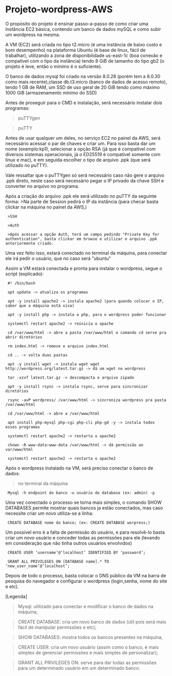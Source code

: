 # Projeto-wordpress-AWS
O propósito do projeto é ensinar passo-a-passo de como criar uma Instância EC2 básica, contendo um banco de dados mySQL e como subir um wordpress na mesma.
  
  A VM (EC2) será criada no tipo t2.micro (é uma instância de baixo custo e bom desempenho) na plataforma Ubuntu (é base de linux, fácil de trabalhar), utilizando a zona de disponibilidade us-east-1c (boa conexão e compatível com o tipo da instância) tendo 8 GiB de tamanho do tipo gb2 (o projeto é leve, então o mínimo é o suficiente).
 
 O banco de dados mysql foi criado na versão 8.0.28 (porém tem a 8.0.30 como mais recente),classe db.t3.micro (banco de dados de acesso remoto), tendo 1 GB de RAM, um SSD de uso geral de 20 GiB tendo como máximo 1000 GiB (armazenamento mínimo do SSD)
 
 Antes de proseguir para o CMD e instalação, será necessário instalar dois programas:

 >puTTYgen

 >puTTY

  Antes de usar qualquer um deles, no serviço EC2 no painel da AWS, será necessário acessar o par de chaves e criar um. Para isso basta dar um nome (exemplo:kp1), selecionar a opção RSA (já que é compatível com diversos sistemas operacionais, já o ED25519 é compatível somente com linux e mac), e em seguida escolher o tipo de arquivo .ppk (que será utilizado no puTTY).

  Vale ressaltar que o puTTYgen só será necessário caso não gere o arquivo .ppk direto, neste caso será necessário pegar o IP privado da chave SSH e converter no arquivo no programa.

  Após a criação do arquivo .ppk ele será utilizado no puTTY da seguinte forma:
     >Na parte de Session pedirá o IP da instância (para checar basta clickar na máquina no painel da AWS,)

     >SSH

     >Auth

     >Após acessar a opção Auth, terá um campo pedindo "Private Key for authentication", basta clickar em browse e utilizar o arquivo .ppk anteriormente criado.


 Uma vez feito isso, estará conectado no terminal da máquina, para conectar ele irá pedir o usuário, que no caso será "ubuntu"

 Assim a VM estará conectada e pronta para instalar o wordpress, segue o script (explicado):

     #! /bin/bash

     apt update -> atualiza os programas

     apt -y install apache2 -> instala apache2 (para quando colocar o IP, saber que a máquina está viva) 

     apt -y install php -> instala o php, para o wordpress poder funcionar 

     systemctl restart apache2 -> reinicia o apache 

     cd /var/www/html -> abre a pasta /var/www/html o comando cd serve pra abrir diretórios 

     rm index.html -> remove o arquivo index.html 

     cd .. -> volta duas pastas

     apt -y install wget -> instala wget wget http://wordpress.org/latest.tar.gz -> dá um wget no wordpress 

     tar -xzvf latest.tar.gz -> descompacta o arquivo zipado 

     apt -y install rsync -> instala rsync, serve para sincronizar diretórios 

     rsync -avP wordpress/ /var/www/html -> sincroniza wordpress pra pasta /var/www/html 

     cd /var/www/html -> abre a /var/www/html 

     apt install php-mysql php-cgi php-cli php-gd -y -> instala todos esses programas

     systemctl restart apache2 -> restarta o apache2 

     chown -R www-data:www-data /var/www/html -> dá permissão ao var/www/html 

     systemctl restart apache2 -> restarta o apache2
 
 Após o wordpress instalado na VM, será preciso conectar o banco de dados:

 >no terminal da máquina

     Mysql -h endpoint do banco -u usuário do database (ex: admin) -p
 
 Uma vez conectado o processo se torna mais simples, o comando SHOW DATABASES permite mostrar quais bancos ja estão conectados, mas caso necessite criar um novo utiliza-se a linha:

     CREATE DATABASE nome do banco; (ex: CREATE DATABASE worpress;)
 
 Um possível erro é a falta de permissão do usuário, e para resolvê-lo basta criar um novo usuário e conceder todas as permissões para ele (levando em consideração que não tinha outros usuários envolvidos)

     CREATE USER ‘username’@‘localhost’ IDENTIFIED BY ‘password’;
            
     GRANT ALL PRIVILEGES ON [DATABASE name].* TO ‘new_user_name’@’localhost’;

Depois de todo o processo, basta colocar o DNS público da VM na barra de pesquisa do navegador e configurar o wordpress (login,senha, nome do site e etc).



[Legenda]
>Mysql: utilizado para conectar e modificar o banco de dados na máquina;

>CREATE DATABASE: cria um novo banco de dados (útil pois será mais fácil de manipular permissões e etc);

>SHOW DATABASES: mostra todos os bancos presentes na máquina;

>CREATE USER: cria um novo usuário (assim como o banco, é mais simples de gerenciar permissões e mais simples de personalizar);

>GRANT ALL PRIVILEGES ON: serve para dar todas as permissões para um determinado usuário em um determinado banco.